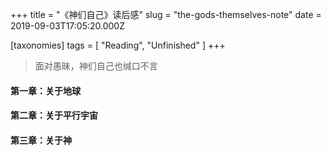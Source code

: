+++
title = "《神们自己》读后感"
slug = "the-gods-themselves-note"
date = 2019-09-03T17:05:20.000Z

[taxonomies]
tags = [ "Reading", "Unfinished" ]
+++

> 面对愚昧，神们自己也缄口不言

#### 第一章：关于地球

#### 第二章：关于平行宇宙

#### 第三章：关于神
